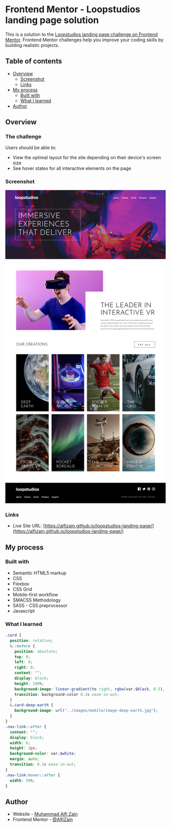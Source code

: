 # Frontend Mentor - Loopstudios landing page solution

This is a solution to the [Loopstudios landing page challenge on Frontend Mentor](https://www.frontendmentor.io/challenges/loopstudios-landing-page-N88J5Onjw). Frontend Mentor challenges help you improve your coding skills by building realistic projects.

## Table of contents

- [Overview](#overview)
  - [Screenshot](#screenshot)
  - [Links](#links)
- [My process](#my-process)
  - [Built with](#built-with)
  - [What I learned](#what-i-learned)
- [Author](#author)

## Overview

### The challenge

Users should be able to:

- View the optimal layout for the site depending on their device's screen size
- See hover states for all interactive elements on the page

### Screenshot

![](./screenshot/Screenshot.png)

### Links

- Live Site URL: [https://alfizain.github.io/loopstudios-landing-page/](https://alfizain.github.io/loopstudios-landing-page/)

## My process

### Built with

- Semantic HTML5 markup
- CSS
- Flexbox
- CSS Grid
- Mobile-first workflow
- SMACSS Methodology
- SASS - CSS preprocessor
- Javascript

### What I learned

```scss
.card {
  position: relative;
  &::before {
    position: absolute;
    top: 0;
    left: 0;
    right: 0;
    content: "";
    display: block;
    height: 100%;
    background-image: linear-gradient(to right, rgba(var.$black, 0.5), rgba(var.$black, 0));
    transition: background-color 0.3s ease-in-out;
  }
  &.card-deep-earth {
    background-image: url("../images/mobile/image-deep-earth.jpg");
  }
}
.nav-link::after {
  content: "";
  display: block;
  width: 0;
  height: 2px;
  background-color: var.$white;
  margin: auto;
  transition: 0.3s ease-in-out;
}
.nav-link:hover::after {
  width: 50%;
}
```

## Author

- Website - [Muhammad Alfi Zain](https://alfizain.github.io/AlfiZain/)
- Frontend Mentor - [@AlfiZain](https://www.frontendmentor.io/profile/AlfiZain)
